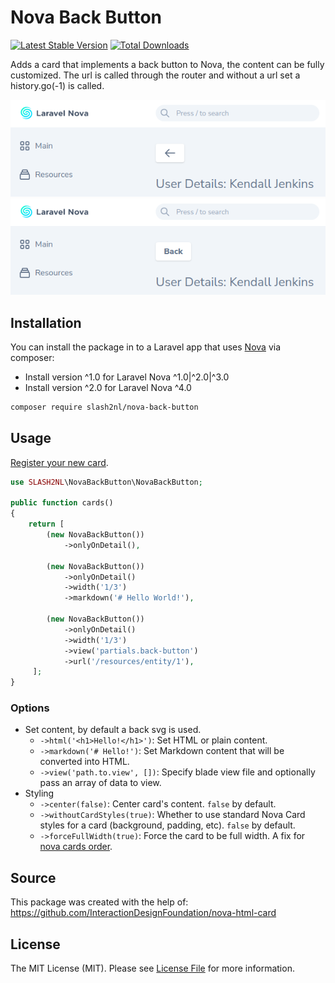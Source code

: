 # Nova Back Button

[![Latest Stable Version](https://poser.pugx.org/slash2nl/nova-back-button/v/stable)](https://packagist.org/packages/slash2nl/nova-back-button)
[![Total Downloads](https://poser.pugx.org/slash2nl/nova-back-button/downloads)](https://packagist.org/packages/slash2nl/nova-back-button)

Adds a card that implements a back button to Nova, the content can be fully customized. The url is called through the router and without a url set a history.go(-1) is called.

![image](https://github.com/slash2nl/nova-back-button/blob/master/.github/example-a.png)
![image](https://github.com/slash2nl/nova-back-button/blob/master/.github/example-b.png)

## Installation

You can install the package in to a Laravel app that uses [Nova](https://nova.laravel.com) via composer:

- Install version ^1.0 for Laravel Nova ^1.0|^2.0|^3.0
- Install version ^2.0 for Laravel Nova ^4.0

```bash
composer require slash2nl/nova-back-button
```

## Usage

[Register your new card](https://nova.laravel.com/docs/4.0/customization/cards.html#registering-cards).

```php
use SLASH2NL\NovaBackButton\NovaBackButton;

public function cards()
{
    return [ 
        (new NovaBackButton())
            ->onlyOnDetail(),
        
        (new NovaBackButton())
            ->onlyOnDetail()
            ->width('1/3')
            ->markdown('# Hello World!'),

        (new NovaBackButton())
            ->onlyOnDetail()
            ->width('1/3')
            ->view('partials.back-button')
            ->url('/resources/entity/1'),
     ];
}
```

### Options
 - Set content, by default a back svg is used.
     - `->html('<h1>Hello!</h1>')`: Set HTML or plain content.
     - `->markdown('# Hello!')`: Set Markdown content that will be converted into HTML.
     - `->view('path.to.view', [])`: Specify blade view file and optionally pass an array of data to view.
 - Styling
    - `->center(false)`: Center card's content. `false` by default. 
    - `->withoutCardStyles(true)`: Whether to use standard Nova Card styles for a card (background, padding, etc). `false` by default.
    - `->forceFullWidth(true)`: Force the card to be full width. A fix for [nova cards order](https://github.com/laravel/nova-issues/issues/1895). 

## Source

This package was created with the help of: https://github.com/InteractionDesignFoundation/nova-html-card

## License

The MIT License (MIT). Please see [License File](LICENSE) for more information.

